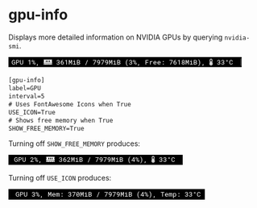 # gpu-info
Displays more detailed information on NVIDIA GPUs by querying `nvidia-smi`.

![Screenshot](gpu-info.png)

```
[gpu-info]
label=GPU 
interval=5
# Uses FontAwesome Icons when True
USE_ICON=True
# Shows free memory when True
SHOW_FREE_MEMORY=True
```
Turning off `SHOW_FREE_MEMORY` produces:

![No Free Memory](gpu-info_nomem.png)

Turning off `USE_ICON` produces:

![No Icons](gpu-info_noicons.png)
